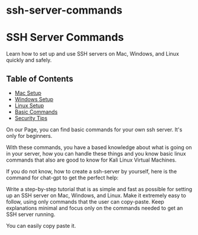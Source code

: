 # ssh-server-commands

# SSH Server Commands
Learn how to set up and use SSH servers on Mac, Windows, and Linux quickly and safely.


## Table of Contents
- [Mac Setup](#mac-setup)
- [Windows Setup](#windows-setup)
- [Linux Setup](#linux-setup)
- [Basic Commands](#basic-commands)
- [Security Tips](#security-tips)



On our Page, you can find basic commands for your own ssh server. It's only for beginners. 

With these commands, you have a based knowledge about what is going on in your server, how you can handle these things and you know basic linux commands that
also are good to know for Kali Linux Virtual Machines.

If you do not know, how to create a ssh-server by yourself, here is the command for chat-gpt to get the perfect help:

Write a step-by-step tutorial that is as simple and fast as possible for setting up an SSH server on Mac, Windows, and Linux. Make it extremely easy to follow, using only commands that the user can copy-paste. Keep explanations minimal and focus only on the commands needed to get an SSH server running.

You can easily copy paste it.
